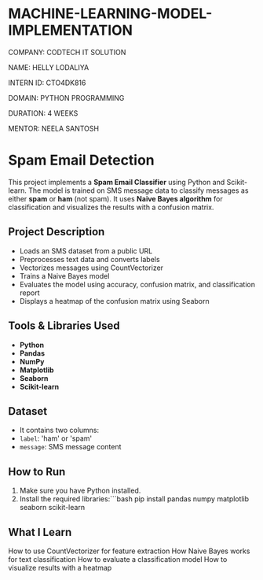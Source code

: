 # MACHINE-LEARNING-MODEL-IMPLEMENTATION

COMPANY: CODTECH IT SOLUTION

NAME: HELLY LODALIYA

INTERN ID: CTO4DK816

DOMAIN: PYTHON PROGRAMMING

DURATION: 4 WEEKS

MENTOR: NEELA SANTOSH

#  Spam Email Detection 

This project implements a **Spam Email Classifier** using Python and Scikit-learn. The model is trained on SMS message data to classify messages as either **spam** or **ham** (not spam). It uses **Naive Bayes algorithm** for classification and visualizes the results with a confusion matrix.

##  Project Description

- Loads an SMS dataset from a public URL
- Preprocesses text data and converts labels
- Vectorizes messages using CountVectorizer
- Trains a Naive Bayes model
- Evaluates the model using accuracy, confusion matrix, and classification report
- Displays a heatmap of the confusion matrix using Seaborn

##  Tools & Libraries Used

- **Python**
- **Pandas**
- **NumPy**
- **Matplotlib**
- **Seaborn**
- **Scikit-learn**

##  Dataset

- It contains two columns:
- `label`: 'ham' or 'spam'
- `message`: SMS message content

##  How to Run

1. Make sure you have Python installed.
2. Install the required libraries:```bash pip install pandas numpy matplotlib seaborn scikit-learn

##  What I Learn 

How to use CountVectorizer for feature extraction
How Naive Bayes works for text classification
How to evaluate a classification model
How to visualize results with a heatmap

